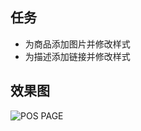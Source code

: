 ## 任务

* 为商品添加图片并修改样式
* 为描述添加链接并修改样式


## 效果图

![POS PAGE](https://github.com/sighWang/pos-page/blob/develop/imgs/pos-page.png)